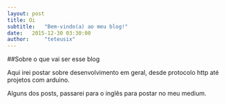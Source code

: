 ```yaml
---
layout: post
title: Oi
subtitle:   "Bem-vindo(a) ao meu blog!"
date:   2015-12-30 03:30:00
author:     "teteusix"
---
```


##Sobre o que vai ser esse blog

Aqui irei postar sobre desenvolvimento em geral, desde protocolo http até projetos com arduino.

Alguns dos posts, passarei para o inglês para postar no meu medium.
